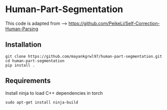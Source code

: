 # Human-Part-Segmentation

This code is adapted from --> https://github.com/PeikeLi/Self-Correction-Human-Parsing

## Installation
```
git clone https://github.com/mayankgrwl97/human-part-segmentation.git
cd human-part-segmentation
pip install .
```

## Requirements
Install ninja to load C++ dependencies in torch
```
sudo apt-get install ninja-build
```
